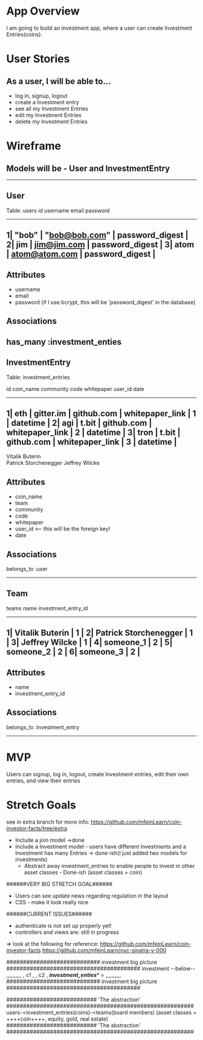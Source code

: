 # App Overview

I am going to build an investment app, where a user can create Investment Entries(coins).

# User Stories

## As a user, I will be able to…
- log in, signup, logout
- create a Investment entry
- see all my Investment Entries
- edit my Investment Entries
- delete my Investment Entries

# Wireframe

## Models will be - User and InvestmentEntry
-------------------------------------------------------------------------------------

## User
Table: users
id username   email            password
_______________________________________
1| "bob"  | "bob@bob.com"   | password_digest |
2| jim  | jim@jim.com   | password_digest |
3| atom | atom@atom.com | password_digest |
----------------------------------------





## Attributes

- username
- email
- password (if I use bcrypt, this will be 'password_digest' in the database)

## Associations
has_many :investment_enties
-------------------------------------------------------------------------------------
## InvestmentEntry
Table: investment_entries


id coin_name community       code      whitepaper      user_id   date
________________________________________________________________________
1| eth  |  gitter.im  | github.com | whitepaper_link  | 1 | datetime |
2| agi  |  t.bit      | github.com | whitepaper_link  | 2 | datetime |
3| tron |  t.bit      | github.com | whitepaper_link  | 3 | datetime |
------------------------------------------------------------------------
Vitalik Buterin   
Patrick Storchenegger
 Jeffrey Wilcke  

## Attributes
- coin_name
- team
- community
- code
- whitepaper
- user_id <-- this will be the foreign key!
- date

## Associations
belongs_to :user

-------------------------------------------------------------------------------------


## Team
teams
     name                  investment_entry_id
_______________________________________
1| Vitalik Buterin        | 1   |
2| Patrick Storchenegger  | 1   |
3| Jeffrey Wilcke         | 1   |
4| someone_1              | 2   |
5| someone_2              | 2   |
6| someone_3              | 2   |
----------------------------------------

## Attributes
- name
- investment_entry_id

## Associations
belongs_to :investment_entry

-------------------------------------------------------------------------------------


# MVP

Users can signup, log in, logout, create Investment entries, edit their own entries, and
view their entries

# Stretch Goals
  see in extra branch for more info: https://github.com/mfeinLearn/coin-investor-facts/tree/extra
- Include a join model ->done
- Include a Investment model - users have different Investments and a Investment has many Entries
  -> done-ish(I just added two models for investments)
  - Abstract away investment_entries to enable people to invest in other asset classes - Done-ish
  (asset classes = coin)   

######VERY BIG STRETCH GOAL######
- Users can see update news regarding regulation in the layout
- CSS - make it look really nice

######CURRENT ISSUES######
- authenticate is not set up properly yet!
- controllers and views are: still in progress

=> look at the following for reference:
https://github.com/mfeinLearn/coin-investor-facts 
https://github.com/mfeinLearn/nyc-sinatra-v-000



############################ investment big picture ########################################
                            investment
                             --below--
                            ,,,,,,,,,,
                            , c1     ,
                            ,  c2    ,
***investment_enties****  = ,,,,,,,,,,
############################ investment big picture ########################################


########################### 'The abstraction' ########################################################
users-<investment_entries(coins)-<teams(board members)
(asset classes = ++++coin++++, equity, gold, real estate)
########################### 'The abstraction' ########################################################
